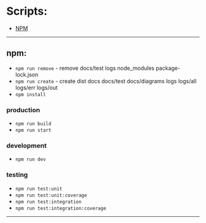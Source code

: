 # Scripts:

- [NPM](#npm)

---

## npm:

  - ``npm run remove``                     - remove docs/test logs node_modules package-lock.json
  - ``npm run create``                     - create dist docs docs/test docs/diagrams logs logs/all logs/err logs/out
  - ``npm install``
  
  ### production
  - ``npm run build``
  - ``npm run start``

  ### development
  - ``npm run dev``

  ### testing
  - ``npm run test:unit``
  - ``npm run test:unit:coverage``
  - ``npm run test:integration``
  - ``npm run test:integration:coverage``

---